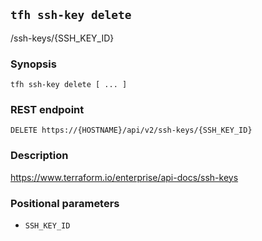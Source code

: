 ## `tfh ssh-key delete`

/ssh-keys/{SSH_KEY_ID}

### Synopsis

    tfh ssh-key delete [ ... ]

### REST endpoint

    DELETE https://{HOSTNAME}/api/v2/ssh-keys/{SSH_KEY_ID}

### Description

https://www.terraform.io/enterprise/api-docs/ssh-keys

### Positional parameters

* `SSH_KEY_ID`

